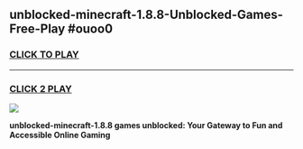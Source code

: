 
## unblocked-minecraft-1.8.8-Unblocked-Games-Free-Play #ouoo0
<h3>
<a href="https://us.freeplayer.one?title=unblocked-minecraft-1.8.8&ref=9M">CLICK TO PLAY</a></h3>
<hr>

<h3>
<a href="https://us.freeplayer.one?title=unblocked-minecraft-1.8.8&ref=9M">CLICK 2 PLAY</a>
  
</h3>

<a href="https://us.freeplayer.one?title=unblocked-minecraft-1.8.8&ref=9M"><img src="https://clearcache.store/games.png"></a>


**unblocked-minecraft-1.8.8 games unblocked: Your Gateway to Fun and Accessible Online Gaming**
